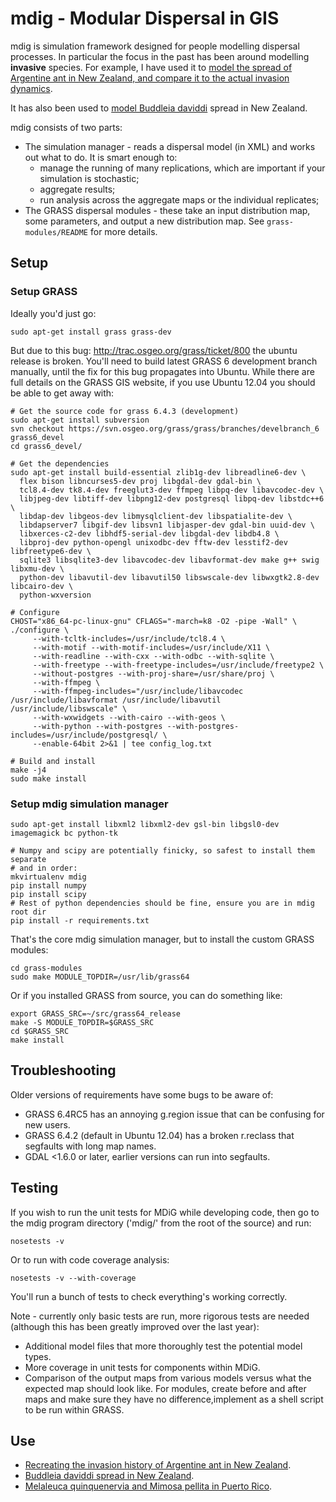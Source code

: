 # mdig - Modular Dispersal in GIS

mdig is simulation framework designed for people modelling dispersal processes.
In particular the focus in the past has been around modelling **invasive**
species. For example, I have used it to [model the spread of Argentine ant in New
Zealand, and compare it to the actual invasion dynamics][1].

It has also been used to [model Buddleia daviddi][2] spread in New Zealand.

mdig consists of two parts:

* The simulation manager - reads a dispersal model (in XML) and works out
  what to do. It is smart enough to:
   * manage the running of many replications, which are important if your simulation
     is stochastic;
   * aggregate results;
   * run analysis across the aggregate maps or the individual replicates;
* The GRASS dispersal modules - these take an input distribution map, some
  parameters, and output a new distribution map. See `grass-modules/README` for
  more details.

## Setup

### Setup GRASS

Ideally you'd just go:

    sudo apt-get install grass grass-dev

But due to this bug: http://trac.osgeo.org/grass/ticket/800 the ubuntu release
is broken. You'll need to build latest GRASS 6 development branch manually,
until the fix for this bug propagates into Ubuntu. While there are full details
on the GRASS GIS website, if you use Ubuntu 12.04 you should be able to get
away with:

    # Get the source code for grass 6.4.3 (development)
    sudo apt-get install subversion
    svn checkout https://svn.osgeo.org/grass/grass/branches/develbranch_6 grass6_devel
    cd grass6_devel/

    # Get the dependencies
    sudo apt-get install build-essential zlib1g-dev libreadline6-dev \
      flex bison libncurses5-dev proj libgdal-dev gdal-bin \
      tcl8.4-dev tk8.4-dev freeglut3-dev ffmpeg libpq-dev libavcodec-dev \
      libjpeg-dev libtiff-dev libpng12-dev postgresql libpq-dev libstdc++6 \
      libdap-dev libgeos-dev libmysqlclient-dev libspatialite-dev \
      libdapserver7 libgif-dev libsvn1 libjasper-dev gdal-bin uuid-dev \
      libxerces-c2-dev libhdf5-serial-dev libgdal-dev libdb4.8 \
      libproj-dev python-opengl unixodbc-dev fftw-dev lesstif2-dev libfreetype6-dev \
      sqlite3 libsqlite3-dev libavcodec-dev libavformat-dev make g++ swig libxmu-dev \
      python-dev libavutil-dev libavutil50 libswscale-dev libwxgtk2.8-dev libcairo-dev \
      python-wxversion

    # Configure
    CHOST="x86_64-pc-linux-gnu" CFLAGS="-march=k8 -O2 -pipe -Wall" \
    ./configure \
         --with-tcltk-includes=/usr/include/tcl8.4 \
         --with-motif --with-motif-includes=/usr/include/X11 \
         --with-readline --with-cxx --with-odbc --with-sqlite \
         --with-freetype --with-freetype-includes=/usr/include/freetype2 \
         --without-postgres --with-proj-share=/usr/share/proj \
         --with-ffmpeg \
         --with-ffmpeg-includes="/usr/include/libavcodec /usr/include/libavformat /usr/include/libavutil /usr/include/libswscale" \
         --with-wxwidgets --with-cairo --with-geos \
         --with-python --with-postgres --with-postgres-includes=/usr/include/postgresql/ \
         --enable-64bit 2>&1 | tee config_log.txt

    # Build and install
    make -j4 
    sudo make install

### Setup mdig simulation manager

    sudo apt-get install libxml2 libxml2-dev gsl-bin libgsl0-dev imagemagick bc python-tk

    # Numpy and scipy are potentially finicky, so safest to install them separate
    # and in order:
    mkvirtualenv mdig
    pip install numpy
    pip install scipy
    # Rest of python dependencies should be fine, ensure you are in mdig root dir
    pip install -r requirements.txt

That's the core mdig simulation manager, but to install the custom GRASS
modules:

    cd grass-modules
    sudo make MODULE_TOPDIR=/usr/lib/grass64

Or if you installed GRASS from source, you can do something like:

    export GRASS_SRC=~/src/grass64_release
    make -S MODULE_TOPDIR=$GRASS_SRC
    cd $GRASS_SRC
    make install

## Troubleshooting

Older versions of requirements have some bugs to be aware of:

* GRASS 6.4RC5 has an annoying g.region issue that can be confusing for new users.
* GRASS 6.4.2 (default in Ubuntu 12.04) has a broken r.reclass that segfaults with
  long map names.
* GDAL &lt;1.6.0 or later, earlier versions can run into segfaults.

## Testing

If you wish to run the unit tests for MDiG while developing code, then go to
the mdig program directory ('mdig/' from the root of the source) and run:

    nosetests -v

Or to run with code coverage analysis:

    nosetests -v --with-coverage

You'll run a bunch of tests to check everything's working correctly.

Note - currently only basic tests are run, more rigorous tests are needed
(although this has been greatly improved over the last year):

* Additional model files that more thoroughly test the potential model types.
* More coverage in unit tests for components within MDiG.
* Comparison of the output maps from various models versus what the expected map
  should look like. For modules, create before and after maps and make sure they
  have no difference,implement as a shell script to be run within GRASS.

## Use

* [Recreating the invasion history of Argentine ant in New Zealand][1].
* [Buddleia daviddi spread in New Zealand][2].
* [Melaleuca quinquenervia and Mimosa pellita in Puerto Rico][3].

[1]: http://dx.doi.org/10.1890/08-1777.1       "Predicting Argentine ant spread over the heterogeneous landscape using a spatially explicit stochastic model"
[2]: http://dx.doi.org/10.1016/j.ecolmodel.2011.03.023      "Temporal limits to simulating the future spread pattern of invasive species: Buddleja davidii in Europe and New Zealand"
[3]: http://www.reeis.usda.gov/web/crisprojectpages/0222253-modeling-and-controlling-the-spread-of-invasive-species-over-heterogeneous-landscapes-melaleuca-quinquenervia-and-mimosa-pellita-in-puerto-rico.html "MODELING AND CONTROLLING THE SPREAD OF INVASIVE SPECIES OVER HETEROGENEOUS LANDSCAPES: MELALEUCA QUINQUENERVIA AND MIMOSA PELLITA IN PUERTO RICO."
